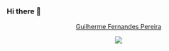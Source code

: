 ### Hi there 👋

<p align="center" font-weight="700">
  <a href="https://github.com/GuiFP01">Guilherme Fernandes Pereira</a>
</p>

<p align="center">
  <img src="https://readme-typing-svg.demolab.com?font=Fira+Code&weight=500&pause=1000&color=800000&center=true&random=false&width=535&lines=Front-end+web+developer;Passionate+about+nature+and+photography;Full+time+learner"/>
</p>

<!--
**GuiFP01/GuiFP01** is a ✨ _special_ ✨ repository because its `README.md` (this file) appears on your GitHub profile.

Here are some ideas to get you started:

- 🔭 I’m currently working on ...
- 🌱 I’m currently learning ...
- 👯 I’m looking to collaborate on ...
- 🤔 I’m looking for help with ...
- 💬 Ask me about ...
- 📫 How to reach me: ...
- 😄 Pronouns: ...
- ⚡ Fun fact: ...
-->
